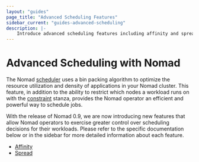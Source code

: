 ```yaml
---
layout: "guides"
page_title: "Advanced Scheduling Features"
sidebar_current: "guides-advanced-scheduling"
description: |-
    Introduce advanced scheduling features including affinity and spread.
---
```


# Advanced Scheduling with Nomad

The Nomad [scheduler][scheduling] uses a bin packing algorithm to optimize the resource utilization and density of applications in your Nomad cluster. This feature, in addition to the ability to restrict which nodes a workload runs on with the [constraint][constraint-stanza] stanza, provides the Nomad operator an efficient and powerful way to schedule jobs.

With the release of Nomad 0.9, we are now introducing new features that allow
Nomad operators to exercise greater control over scheduling decisions for their
workloads. Please refer to the specific documentation below or in the sidebar for more detailed information about each feature.

- [Affinity](/guides/advanced-scheduling/affinity.html)
- [Spread](/guides/advanced-scheduling/spread.html)

[constraint-stanza]: /docs/job-specification/constraint.html
[scheduling]: /docs/internals/scheduling.html

